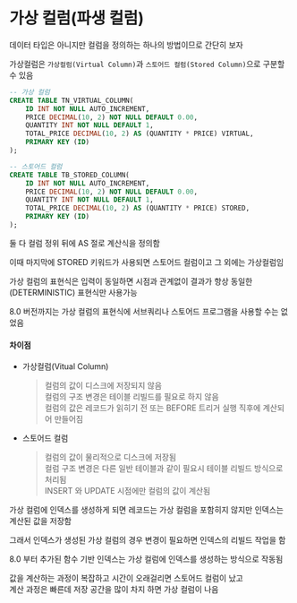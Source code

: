 # 가상 컬럼(파생 컬럼)

데이터 타입은 아니지만 컬럼을 정의하는 하나의 방법이므로 간단히 보자

가상컬럼은 ``가상컬럼(Virtual Column)``과 ``스토어드 컬럼(Stored Column)``으로 구분할 수 있음

```sql
-- 가상 컬럼
CREATE TABLE TN_VIRTUAL_COLUMN(
	ID INT NOT NULL AUTO_INCREMENT,
    PRICE DECIMAL(10, 2) NOT NULL DEFAULT 0.00,
    QUANTITY INT NOT NULL DEFAULT 1,
    TOTAL_PRICE DECIMAL(10, 2) AS (QUANTITY * PRICE) VIRTUAL,
    PRIMARY KEY (ID)
);

-- 스토어드 컬럼
CREATE TABLE TB_STORED_COLUMN(
	ID INT NOT NULL AUTO_INCREMENT,
    PRICE DECIMAL(10, 2) NOT NULL DEFAULT 0.00,
    QUANTITY INT NOT NULL DEFAULT 1,
    TOTAL_PRICE DECIMAL(10, 2) AS (QUANTITY * PRICE) STORED,
    PRIMARY KEY (ID)
);
```

둘 다 컬럼 정위 뒤에 AS 절로 계산식을 정의함

이때 마지막에 STORED 키워드가 사용되면 스토어드 컬럼이고 그 외에는 가상컬럼임

가상 컬럼의 표현식은 입력이 동일하면 시점과 관계없이 결과가 항상 동일한(DETERMINISTIC) 표현식만 사용가능

8.0 버전까지는 가상 컬럼의 표현식에 서브쿼리나 스토어드 프로그램을 사용할 수는 없었음

#### 차이점

+ 가상컬럼(Vitual Column)
  > 컬럼의 값이 디스크에 저장되지 않음<br>
  > 컬럼의 구조 변경은 테이블 리빌드를 필요로 하지 않음<br>
  > 컬럼의 값은 레코드가 읽히기 전 또는 BEFORE 트리거 실행 직후에 계산되어 만들어짐
+ 스토어드 컬럼
  > 컬럼의 값이 물리적으로 디스크에 저장됨<br>
  > 컬럼 구조 변경은 다른 일반 테이블과 같이 필요시 테이블 리빌드 방식으로 처리됨<br>
  > INSERT 와 UPDATE 시점에만 컬럼의 값이 계산됨

가상 컬럼에 인덱스를 생성하게 되면 레코드는 가상 컬럼을 포함히지 않지만 인덱스는 계산된 값을 저장함

그래서 인덱스가 생성된 가상 컬럼의 경우 변경이 필요하면 인덱스의 리빌드 작업을 함

8.0 부터 추가된 함수 기반 인덱스는 가상 컬럼에 인덱스를 생성하는 방식으로 작동됨

값을 계산하는 과정이 복잡하고  시간이 오래걸리면 스토어드 컬럼이 났고<br>
계산 과정은 빠른데 저장 공간을 많이 차지 하면 가상 컬럼이 나음

